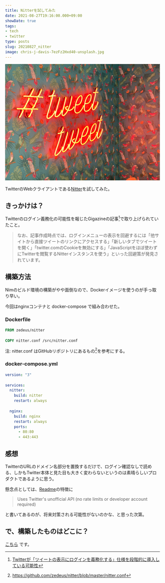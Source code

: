 ```yaml
---
title: Nitterを試してみた
date: 2021-08-27T19:16:00.000+09:00
showDate: true
tags:
- tech
- twitter
type: posts
slug: 20210827_nitter
image: chris-j-davis-7ezFz2Hxd40-unsplash.jpg
---
```

![](chris-j-davis-7ezFz2Hxd40-unsplash.jpg)

TwitterのWebクライアントである[Nitter](https://github.com/zedeus/nitter)を試してみた。

## きっかけは？

Twitterのログイン義務化の可能性を報じたGigazineの記事[^1]で取り上げられていたこと。

> なお、記事作成時点では、ログインメニューの表示を回避するには「他サイトから直接ツイートのリンクにアクセスする」「新しいタブでツイートを開く」「twitter.comのCookieを無効にする」「JavaScriptをほぼ使わずにTwitterを閲覧するNitterインスタンスを使う」といった回避策が発見されています。

[^1]: [Twitterが「ツイートの表示にログインを義務化する」仕様を段階的に導入している可能性](https://gigazine.net/news/20210825-twitter-require-login-to-view-tweets/)

## 構築方法

Nimのビルド環境の構築がやや面倒なので、Dockerイメージを使うのが手っ取り早い。

今回はnginxコンテナと docker-compose で組み合わせた。

### Dockerfile
```Dockerfile
FROM zedeus/nitter

COPY nitter.conf /src/nitter.conf
```

注: nitter.conf はGitHubリポジトリにあるもの[^2]を参考にする。

[^2]: https://github.com/zedeus/nitter/blob/master/nitter.conf

### docker-compose.yml
```docker-compose.yml
version: "3"

services:
  nitter:
    build: nitter
    restart: always
  
  nginx:
    build: nginx
    restart: always
    ports:
      - 80:80
      - 443:443
```

## 感想

TwitterのURLのドメイン名部分を置換するだけで、ログイン確認なしで読める、しかもTwitter本体と見た目も大きく変わらないというのは素晴らしいプロダクトであるように思う。

懸念点としては、[Readme](https://github.com/zedeus/nitter/blob/master/README.md)の特徴に

> Uses Twitter's unofficial API (no rate limits or developer account required)

と書いてあるのが、将来対策される可能性がないのかな、と思った次第。

## で、構築したものはどこに？

[こちら](https://nitter.eternie-labs.net/) です。

<!--
images:
- /posts/images/chris-j-davis-7ezFz2Hxd40-unsplash.jpg
OGP Image: Photo by <a href="https://unsplash.com/@chrisjdavis?utm_source=unsplash&utm_medium=referral&utm_content=creditCopyText">Chris J. Davis</a> on <a href="https://unsplash.com/s/photos/twitter?utm_source=unsplash&utm_medium=referral&utm_content=creditCopyText">Unsplash</a>
-->
